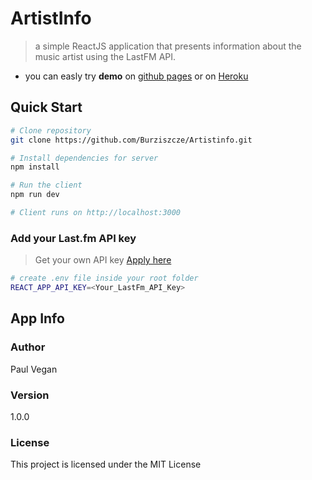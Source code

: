 # ArtistInfo

> a simple ReactJS application that presents information about the music artist using the LastFM API.

- you can easly try <b>demo</b> on [github pages](https://burziszcze.github.io/Artistinfo/)
  or on [Heroku](https://artists-info.herokuapp.com/)

## Quick Start

```bash
# Clone repository
git clone https://github.com/Burziszcze/Artistinfo.git

# Install dependencies for server
npm install

# Run the client
npm run dev

# Client runs on http://localhost:3000
```

### Add your Last.fm API key

> Get your own API key [Apply here](https://www.last.fm/api/account/create)

```bash
# create .env file inside your root folder
REACT_APP_API_KEY=<Your_LastFm_API_Key>
```

## App Info

### Author

Paul Vegan

### Version

1.0.0

### License

This project is licensed under the MIT License
